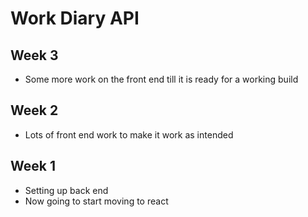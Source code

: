 # Work Diary API 

## Week 3 
- Some more work on the front end till it is ready for a working build

## Week 2
- Lots of front end work to make it work as intended

## Week 1 
- Setting up back end
- Now going to start moving to react